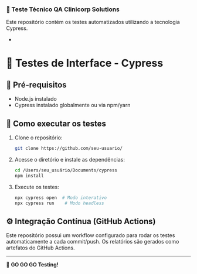 ### 🧪 Teste Técnico QA Clinicorp Solutions

Este repositório contém os testes automatizados utilizando a tecnologia Cypress. 

-

# 📂 Testes de Interface - Cypress

## 🔧 Pré-requisitos

- Node.js instalado
- Cypress instalado globalmente ou via npm/yarn

## 🚀 Como executar os testes

1. Clone o repositório:
   ```sh
   git clone https://github.com/seu-usuario/
   ```
2. Acesse o diretório e instale as dependências:
   ```sh
   cd /Users/seu_usuário/Documents/cypress
   npm install
   ```
3. Execute os testes:
   ```sh
   npx cypress open  # Modo interativo
   npx cypress run    # Modo headless
   ```

## ⚙️ Integração Contínua (GitHub Actions)

Este repositório possui um workflow configurado para rodar os testes automaticamente a cada commit/push. Os relatórios são gerados como artefatos do GitHub Actions.

---

🚀 **GO GO GO Testing!**
